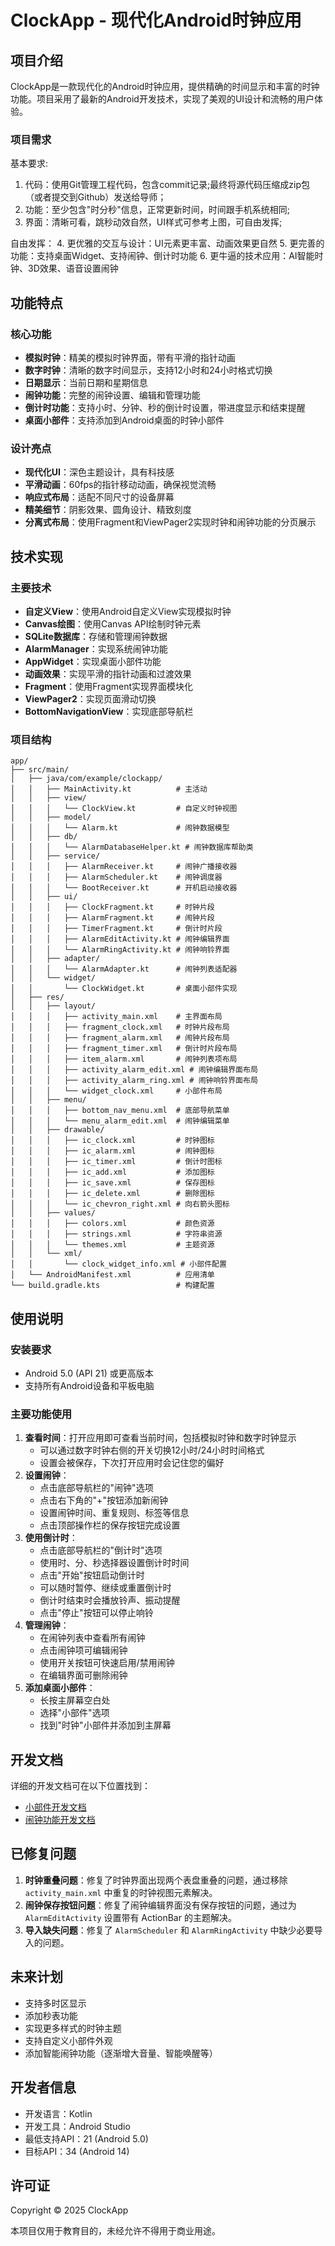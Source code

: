 # ClockApp - 现代化Android时钟应用

## 项目介绍

ClockApp是一款现代化的Android时钟应用，提供精确的时间显示和丰富的时钟功能。项目采用了最新的Android开发技术，实现了美观的UI设计和流畅的用户体验。

### 项目需求

基本要求:
1. 代码：使用Git管理工程代码，包含commit记录;最终将源代码压缩成zip包（或者提交到Github）发送给导师；
2. 功能：至少包含"时分秒"信息，正常更新时间，时间跟手机系统相同;
3. 界面：清晰可看，跳秒动效自然，UI样式可参考上图，可自由发挥;

自由发挥：
4. 更优雅的交互与设计：UI元素更丰富、动画效果更自然
5. 更完善的功能：支持桌面Widget、支持闹钟、倒计时功能
6. 更牛逼的技术应用：AI智能时钟、3D效果、语音设置闹钟

## 功能特点

### 核心功能

- **模拟时钟**：精美的模拟时钟界面，带有平滑的指针动画
- **数字时钟**：清晰的数字时间显示，支持12小时和24小时格式切换
- **日期显示**：当前日期和星期信息
- **闹钟功能**：完整的闹钟设置、编辑和管理功能
- **倒计时功能**：支持小时、分钟、秒的倒计时设置，带进度显示和结束提醒
- **桌面小部件**：支持添加到Android桌面的时钟小部件

### 设计亮点

- **现代化UI**：深色主题设计，具有科技感
- **平滑动画**：60fps的指针移动动画，确保视觉流畅
- **响应式布局**：适配不同尺寸的设备屏幕
- **精美细节**：阴影效果、圆角设计、精致刻度
- **分离式布局**：使用Fragment和ViewPager2实现时钟和闹钟功能的分页展示

## 技术实现

### 主要技术

- **自定义View**：使用Android自定义View实现模拟时钟
- **Canvas绘图**：使用Canvas API绘制时钟元素
- **SQLite数据库**：存储和管理闹钟数据
- **AlarmManager**：实现系统闹钟功能
- **AppWidget**：实现桌面小部件功能
- **动画效果**：实现平滑的指针动画和过渡效果
- **Fragment**：使用Fragment实现界面模块化
- **ViewPager2**：实现页面滑动切换
- **BottomNavigationView**：实现底部导航栏

### 项目结构

```
app/
├── src/main/
│   ├── java/com/example/clockapp/
│   │   ├── MainActivity.kt          # 主活动
│   │   ├── view/
│   │   │   └── ClockView.kt         # 自定义时钟视图
│   │   ├── model/
│   │   │   └── Alarm.kt             # 闹钟数据模型
│   │   ├── db/
│   │   │   └── AlarmDatabaseHelper.kt # 闹钟数据库帮助类
│   │   ├── service/
│   │   │   ├── AlarmReceiver.kt     # 闹钟广播接收器
│   │   │   ├── AlarmScheduler.kt    # 闹钟调度器
│   │   │   └── BootReceiver.kt      # 开机启动接收器
│   │   ├── ui/
│   │   │   ├── ClockFragment.kt     # 时钟片段
│   │   │   ├── AlarmFragment.kt     # 闹钟片段
│   │   │   ├── TimerFragment.kt     # 倒计时片段
│   │   │   ├── AlarmEditActivity.kt # 闹钟编辑界面
│   │   │   └── AlarmRingActivity.kt # 闹钟响铃界面
│   │   ├── adapter/
│   │   │   └── AlarmAdapter.kt      # 闹钟列表适配器
│   │   └── widget/
│   │       └── ClockWidget.kt       # 桌面小部件实现
│   ├── res/
│   │   ├── layout/
│   │   │   ├── activity_main.xml    # 主界面布局
│   │   │   ├── fragment_clock.xml   # 时钟片段布局
│   │   │   ├── fragment_alarm.xml   # 闹钟片段布局
│   │   │   ├── fragment_timer.xml   # 倒计时片段布局
│   │   │   ├── item_alarm.xml       # 闹钟列表项布局
│   │   │   ├── activity_alarm_edit.xml # 闹钟编辑界面布局
│   │   │   ├── activity_alarm_ring.xml # 闹钟响铃界面布局
│   │   │   └── widget_clock.xml     # 小部件布局
│   │   ├── menu/
│   │   │   ├── bottom_nav_menu.xml  # 底部导航菜单
│   │   │   └── menu_alarm_edit.xml  # 闹钟编辑菜单
│   │   ├── drawable/
│   │   │   ├── ic_clock.xml         # 时钟图标
│   │   │   ├── ic_alarm.xml         # 闹钟图标
│   │   │   ├── ic_timer.xml         # 倒计时图标
│   │   │   ├── ic_add.xml           # 添加图标
│   │   │   ├── ic_save.xml          # 保存图标
│   │   │   ├── ic_delete.xml        # 删除图标
│   │   │   └── ic_chevron_right.xml # 向右箭头图标
│   │   ├── values/
│   │   │   ├── colors.xml           # 颜色资源
│   │   │   ├── strings.xml          # 字符串资源
│   │   │   └── themes.xml           # 主题资源
│   │   └── xml/
│   │       └── clock_widget_info.xml # 小部件配置
│   └── AndroidManifest.xml          # 应用清单
└── build.gradle.kts                 # 构建配置
```

## 使用说明

### 安装要求

- Android 5.0 (API 21) 或更高版本
- 支持所有Android设备和平板电脑

### 主要功能使用

1. **查看时间**：打开应用即可查看当前时间，包括模拟时钟和数字时钟显示
   - 可以通过数字时钟右侧的开关切换12小时/24小时时间格式
   - 设置会被保存，下次打开应用时会记住您的偏好
2. **设置闹钟**：
   - 点击底部导航栏的"闹钟"选项
   - 点击右下角的"+"按钮添加新闹钟
   - 设置闹钟时间、重复规则、标签等信息
   - 点击顶部操作栏的保存按钮完成设置
3. **使用倒计时**：
   - 点击底部导航栏的"倒计时"选项
   - 使用时、分、秒选择器设置倒计时时间
   - 点击"开始"按钮启动倒计时
   - 可以随时暂停、继续或重置倒计时
   - 倒计时结束时会播放铃声、振动提醒
   - 点击"停止"按钮可以停止响铃
4. **管理闹钟**：
   - 在闹钟列表中查看所有闹钟
   - 点击闹钟项可编辑闹钟
   - 使用开关按钮可快速启用/禁用闹钟
   - 在编辑界面可删除闹钟
5. **添加桌面小部件**：
   - 长按主屏幕空白处
   - 选择"小部件"选项
   - 找到"时钟"小部件并添加到主屏幕

## 开发文档

详细的开发文档可在以下位置找到：

- [小部件开发文档](docs/widget_development.md)
- [闹钟功能开发文档](docs/alarm_development.md)

## 已修复问题

1. **时钟重叠问题**：修复了时钟界面出现两个表盘重叠的问题，通过移除 `activity_main.xml` 中重复的时钟视图元素解决。
2. **闹钟保存按钮问题**：修复了闹钟编辑界面没有保存按钮的问题，通过为 `AlarmEditActivity` 设置带有 ActionBar 的主题解决。
3. **导入缺失问题**：修复了 `AlarmScheduler` 和 `AlarmRingActivity` 中缺少必要导入的问题。

## 未来计划

- 支持多时区显示
- 添加秒表功能
- 实现更多样式的时钟主题
- 支持自定义小部件外观
- 添加智能闹钟功能（逐渐增大音量、智能唤醒等）

## 开发者信息

- 开发语言：Kotlin
- 开发工具：Android Studio
- 最低支持API：21 (Android 5.0)
- 目标API：34 (Android 14)

## 许可证

Copyright © 2025 ClockApp

本项目仅用于教育目的，未经允许不得用于商业用途。